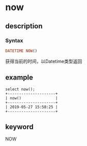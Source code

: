 # now

## description

### Syntax

```Haskell
DATETIME NOW()
```

获得当前的时间，以Datetime类型返回

## example

```Plain Text
select now();
+---------------------+
| now()               |
+---------------------+
| 2019-05-27 15:58:25 |
+---------------------+
```

## keyword

NOW
